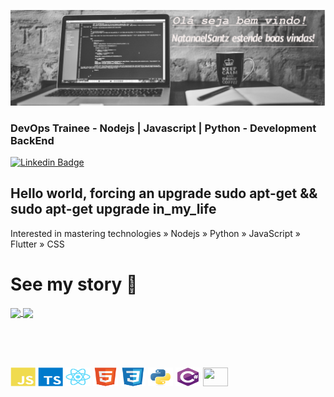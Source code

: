 ![Bem vindo ao NatanaelSantz!](https://github.com/NatanaelSantz/NatanaelSantz/blob/main/hendler.jpg)
### DevOps Trainee - Nodejs | Javascript | Python - Development BackEnd

[![Linkedin Badge](https://img.shields.io/badge/-LinkedIn-blue?style=flat-square&logo=Linkedin&logoColor=white&link=https://https://www.linkedin.com/in/natanael-santana-santos/)](https://www.linkedin.com/in/natanael-santana-santos/)


## Hello world, forcing an upgrade sudo apt-get && sudo apt-get upgrade in_my_life
Interested in mastering technologies  » Nodejs » Python » JavaScript » Flutter » CSS



# See my story  :blue_book:
<a href="https://github.com/NatanaelSantz/NatanaelSantz">
  <img height=180 align="center" src="https://github-readme-stats.vercel.app/api?username=NatanaelSantz&show_icons=true&card_width=320&theme=dark" />
</a>
<a href="https://github.com/NatanaelSantz/NatanaelSantz">
  <img height=180 align="center" src="https://github-readme-stats.vercel.app/api/top-langs?username=NatanaelSantz&layout=compact&langs_count=8&card_width=320&show_icons=true&theme=dark&custom_title=My_languages&hide=css,html&" />
</a>


 <br></br>

<div style=><br>
  <img align="center" alt="NatanaelSantz-Js" height="30" width="40" src="https://raw.githubusercontent.com/devicons/devicon/master/icons/javascript/javascript-plain.svg">
  <img align="center" alt="NatanaelSantz-Ts" height="30" width="40" src="https://raw.githubusercontent.com/devicons/devicon/master/icons/typescript/typescript-plain.svg">
  <img align="center" alt="NatanaelSantz-React" height="30" width="40" src="https://raw.githubusercontent.com/devicons/devicon/master/icons/react/react-original.svg">
  <img align="center" alt="NatanaelSantz-HTML" height="30" width="40" src="https://raw.githubusercontent.com/devicons/devicon/master/icons/html5/html5-original.svg">
  <img align="center" alt="NatanaelSantz-CSS" height="30" width="40" src="https://raw.githubusercontent.com/devicons/devicon/master/icons/css3/css3-original.svg">
  <img align="center" alt="NatanaelSantz-Python" height="30" width="40" src="https://raw.githubusercontent.com/devicons/devicon/master/icons/python/python-original.svg">
  <img align="center" alt="NatanaelSantz-Csharp" height="30" width="40" src="https://raw.githubusercontent.com/devicons/devicon/master/icons/csharp/csharp-original.svg">
  <img align="center" loading="lazy" src="https://cdn.jsdelivr.net/gh/devicons/devicon/icons/git/git-original.svg" width="40" height="30"/>
                 
</div>




    
